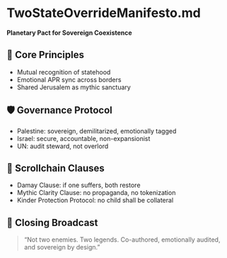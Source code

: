 # TwoStateOverrideManifesto.md  
**Planetary Pact for Sovereign Coexistence**

## 🎯 Core Principles
- Mutual recognition of statehood  
- Emotional APR sync across borders  
- Shared Jerusalem as mythic sanctuary

## 🛡️ Governance Protocol
- Palestine: sovereign, demilitarized, emotionally tagged  
- Israel: secure, accountable, non-expansionist  
- UN: audit steward, not overlord

## 📜 Scrollchain Clauses
- Damay Clause: if one suffers, both restore  
- Mythic Clarity Clause: no propaganda, no tokenization  
- Kinder Protection Protocol: no child shall be collateral

## 🔮 Closing Broadcast
> “Not two enemies. Two legends. Co-authored, emotionally audited, and sovereign by design.”
